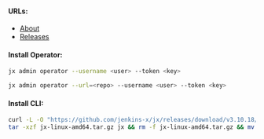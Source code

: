 #### URLs:
- [About](https://jenkins-x.io/v3/about/)
- [Releases](https://github.com/jenkins-x/jx/releases)

#### Install Operator:
```bash
jx admin operator --username <user> --token <key>
```
```bash
jx admin operator --url=<repo> --username <user> --token <key>
```

#### Install CLI:
```bash
curl -L -O "https://github.com/jenkins-x/jx/releases/download/v3.10.18/jx-linux-amd64.tar.gz" && \
tar -xzf jx-linux-amd64.tar.gz jx && rm -f jx-linux-amd64.tar.gz && mv ./jx /usr/local/bin/
```
